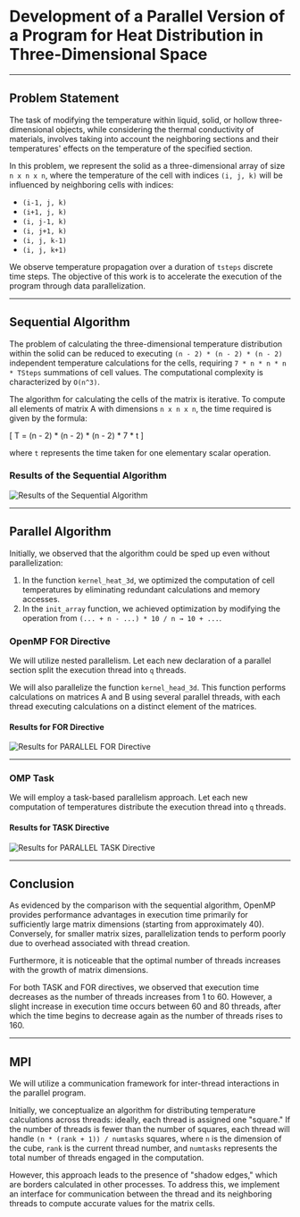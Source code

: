 # Development of a Parallel Version of a Program for Heat Distribution in Three-Dimensional Space

---

## Problem Statement

The task of modifying the temperature within liquid, solid, or hollow three-dimensional objects, while considering the thermal conductivity of materials, involves taking into account the neighboring sections and their temperatures' effects on the temperature of the specified section.

In this problem, we represent the solid as a three-dimensional array of size `n x n x n`, where the temperature of the cell with indices `(i, j, k)` will be influenced by neighboring cells with indices:

- `(i-1, j, k)`
- `(i+1, j, k)`
- `(i, j-1, k)`
- `(i, j+1, k)`
- `(i, j, k-1)`
- `(i, j, k+1)`

We observe temperature propagation over a duration of `tsteps` discrete time steps. The objective of this work is to accelerate the execution of the program through data parallelization.

---

## Sequential Algorithm

The problem of calculating the three-dimensional temperature distribution within the solid can be reduced to executing `(n - 2) * (n - 2) * (n - 2)` independent temperature calculations for the cells, requiring `7 * n * n * n * TSteps` summations of cell values. The computational complexity is characterized by `O(n^3)`.

The algorithm for calculating the cells of the matrix is iterative. To compute all elements of matrix A with dimensions `n x n x n`, the time required is given by the formula:

\[
T = (n - 2) * (n - 2) * (n - 2) * 7 * t 
\]

where `t` represents the time taken for one elementary scalar operation.

### Results of the Sequential Algorithm

![Results of the Sequential Algorithm](https://github.com/Molodchina/MSU/blob/main/Prac-HPC/docs/normal.jpg)

---

## Parallel Algorithm

Initially, we observed that the algorithm could be sped up even without parallelization:

1. In the function `kernel_heat_3d`, we optimized the computation of cell temperatures by eliminating redundant calculations and memory accesses.
2. In the `init_array` function, we achieved optimization by modifying the operation from `(... + n - ...) * 10 / n → 10 + ...`.

### OpenMP FOR Directive

We will utilize nested parallelism. Let each new declaration of a parallel section split the execution thread into `q` threads.

We will also parallelize the function `kernel_head_3d`. This function performs calculations on matrices A and B using several parallel threads, with each thread executing calculations on a distinct element of the matrices.

#### Results for FOR Directive

![Results for PARALLEL FOR Directive](https://github.com/Molodchina/MSU/blob/main/Prac-HPC/docs/for.jpg)

---

### OMP Task

We will employ a task-based parallelism approach. Let each new computation of temperatures distribute the execution thread into `q` threads.

#### Results for TASK Directive

![Results for PARALLEL TASK Directive](https://github.com/Molodchina/MSU/blob/main/Prac-HPC/docs/task.jpg)

---

## Conclusion

As evidenced by the comparison with the sequential algorithm, OpenMP provides performance advantages in execution time primarily for sufficiently large matrix dimensions (starting from approximately 40). Conversely, for smaller matrix sizes, parallelization tends to perform poorly due to overhead associated with thread creation.

Furthermore, it is noticeable that the optimal number of threads increases with the growth of matrix dimensions.

For both TASK and FOR directives, we observed that execution time decreases as the number of threads increases from 1 to 60. However, a slight increase in execution time occurs between 60 and 80 threads, after which the time begins to decrease again as the number of threads rises to 160.

---

## MPI

We will utilize a communication framework for inter-thread interactions in the parallel program.

Initially, we conceptualize an algorithm for distributing temperature calculations across threads: ideally, each thread is assigned one "square." If the number of threads is fewer than the number of squares, each thread will handle `(n * (rank + 1)) / numtasks` squares, where `n` is the dimension of the cube, `rank` is the current thread number, and `numtasks` represents the total number of threads engaged in the computation.

However, this approach leads to the presence of "shadow edges," which are borders calculated in other processes. To address this, we implement an interface for communication between the thread and its neighboring threads to compute accurate values for the matrix cells.
